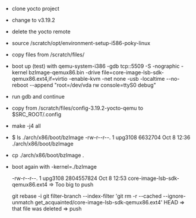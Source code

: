 - clone yocto project
- change to v3.19.2
- delete the yocto remote
- source /scratch/opt/environment-setup-i586-poky-linux
- copy files from  /scratch/files/
- boot up (test) with qemu-system-i386 -gdb tcp::5509 -S -nographic -kernel bzImage-qemux86.bin -drive file=core-image-lsb-sdk-qemux86.ext4,if=virtio -enable-kvm -net none -usb -localtime --no-reboot --append "root=/dev/vda rw console=ttyS0 debug"
- run gdb and continue
- copy from /scratch/files/config-3.19.2-yocto-qemu to $SRC_ROOT/.config
- make -j4 all
- $ ls ./arch/x86/boot/bzImage 
  -rw-r--r--. 1 upg3108 6632704 Oct  8 12:36 ./arch/x86/boot/bzImage
- cp ./arch/x86/boot/bzImage .
- boot again with -kernel=./bzImage


  -rw-r--r--.  1 upg3108 2804557824 Oct  8 12:53 core-image-lsb-sdk-qemux86.ext4
  => Too big to push

  git rebase -i
  git filter-branch --index-filter 'git rm -r --cached --ignore-unmatch get_acquainted/core-image-lsb-sdk-qemux86.ext4' HEAD
  => that file was deleted
  => push


